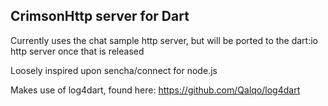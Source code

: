 CrimsonHttp server for Dart
----------

Currently uses the chat sample http server, but will be ported to the 
dart:io http server once that is released

Loosely inspired upon sencha/connect for node.js

Makes use of log4dart, found here: https://github.com/Qalqo/log4dart
